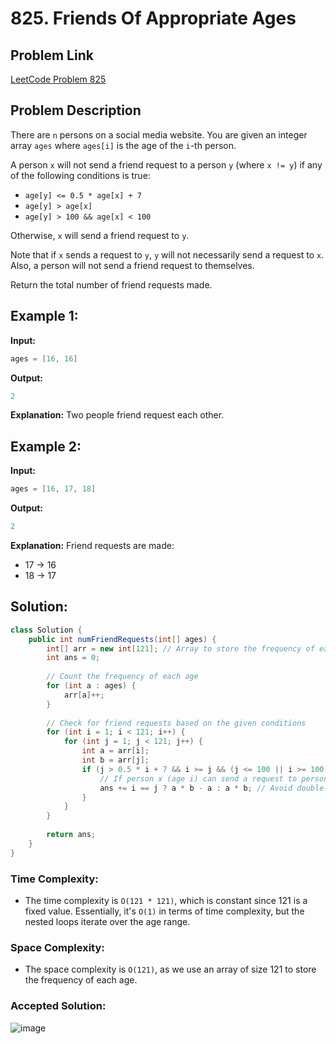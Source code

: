# 825. Friends Of Appropriate Ages

## Problem Link
[LeetCode Problem 825](https://leetcode.com/problems/friends-of-appropriate-ages/)

## Problem Description

There are `n` persons on a social media website. You are given an integer array `ages` where `ages[i]` is the age of the `i`-th person.

A person `x` will not send a friend request to a person `y` (where `x != y`) if any of the following conditions is true:

- `age[y] <= 0.5 * age[x] + 7`
- `age[y] > age[x]`
- `age[y] > 100 && age[x] < 100`

Otherwise, `x` will send a friend request to `y`.

Note that if `x` sends a request to `y`, `y` will not necessarily send a request to `x`. Also, a person will not send a friend request to themselves.

Return the total number of friend requests made.

## Example 1:

**Input:**
```java
ages = [16, 16]
```

**Output:**
```java
2
```

**Explanation:**
Two people friend request each other.

## Example 2:

**Input:**
```java
ages = [16, 17, 18]
```

**Output:**
```java
2
```

**Explanation:**
Friend requests are made:
- 17 -> 16
- 18 -> 17

## Solution:

```java
class Solution {
    public int numFriendRequests(int[] ages) {
        int[] arr = new int[121]; // Array to store the frequency of each age
        int ans = 0;
        
        // Count the frequency of each age
        for (int a : ages) {
            arr[a]++;
        }
        
        // Check for friend requests based on the given conditions
        for (int i = 1; i < 121; i++) {
            for (int j = 1; j < 121; j++) {
                int a = arr[i];
                int b = arr[j];
                if (j > 0.5 * i + 7 && i >= j && (j <= 100 || i >= 100)) {
                    // If person x (age i) can send a request to person y (age j)
                    ans += i == j ? a * b - a : a * b; // Avoid double-counting for the same person
                }
            }
        }
        
        return ans;
    }
}
```

### Time Complexity:
- The time complexity is `O(121 * 121)`, which is constant since 121 is a fixed value. Essentially, it's `O(1)` in terms of time complexity, but the nested loops iterate over the age range.

### Space Complexity:
- The space complexity is `O(121)`, as we use an array of size 121 to store the frequency of each age.
  
### Accepted Solution:
![image](https://github.com/user-attachments/assets/805b8452-1033-4634-b6b4-e14933b7a61a)

